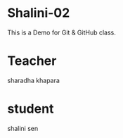 # Shalini-02
This is a Demo for Git &amp; GitHub class.

# Teacher
sharadha khapara
# student
shalini sen
